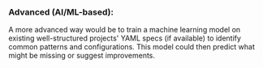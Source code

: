 ### Advanced (AI/ML-based):

A more advanced way would be to train a machine learning model on existing well-structured projects' YAML specs (if available) to identify common patterns and configurations. This model could then predict what might be missing or suggest improvements.

